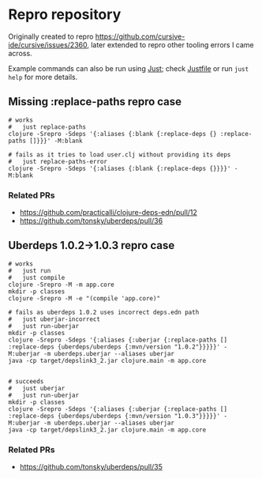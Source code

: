 # Repro repository

Originally created to repro https://github.com/cursive-ide/cursive/issues/2360, later extended to repro other tooling errors I came across.

Example commands can also be run using [Just](https://github.com/casey/just); check [Justfile](./Justfile) or run `just help` for more details.

## Missing :replace-paths repro case

```shell script
# works
#   just replace-paths
clojure -Srepro -Sdeps '{:aliases {:blank {:replace-deps {} :replace-paths []}}}' -M:blank

# fails as it tries to load user.clj without providing its deps
#   just replace-paths-error
clojure -Srepro -Sdeps '{:aliases {:blank {:replace-deps {}}}}' -M:blank
```

### Related PRs

- https://github.com/practicalli/clojure-deps-edn/pull/12
- https://github.com/tonsky/uberdeps/pull/36

## Uberdeps 1.0.2->1.0.3 repro case

```shell script
# works
#   just run
#   just compile
clojure -Srepro -M -m app.core
mkdir -p classes
clojure -Srepro -M -e "(compile 'app.core)"

# fails as uberdeps 1.0.2 uses incorrect deps.edn path
#   just uberjar-incorrect
#   just run-uberjar
mkdir -p classes
clojure -Srepro -Sdeps '{:aliases {:uberjar {:replace-paths [] :replace-deps {uberdeps/uberdeps {:mvn/version "1.0.2"}}}}}' -M:uberjar -m uberdeps.uberjar --aliases uberjar
java -cp target/depslink3_2.jar clojure.main -m app.core


# succeeds
#   just uberjar
#   just run-uberjar
mkdir -p classes
clojure -Srepro -Sdeps '{:aliases {:uberjar {:replace-paths [] :replace-deps {uberdeps/uberdeps {:mvn/version "1.0.3"}}}}}' -M:uberjar -m uberdeps.uberjar --aliases uberjar
java -cp target/depslink3_2.jar clojure.main -m app.core
```

### Related PRs

- https://github.com/tonsky/uberdeps/pull/35
